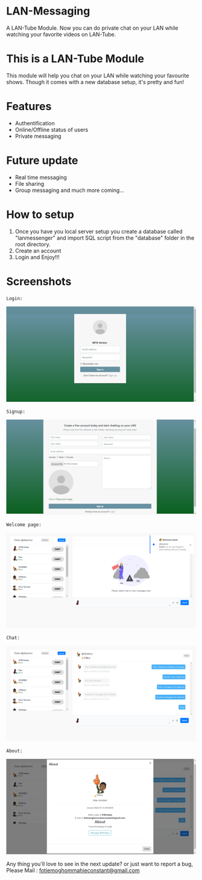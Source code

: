 # LAN-Messaging
A LAN-Tube Module. Now you can do private chat on your LAN while watching your favorite videos on LAN-Tube. 

# This is a LAN-Tube Module
This module will help you chat on your LAN while watching your favourite shows.
Though it comes with a new database setup, it's pretty and fun!

# Features
- Authentification
- Online/Offline status of users
- Private messaging

# Future update
- Real time messaging
- File sharing
- Group messaging
  and much more coming...
  
# How to setup
1.  Once you have you local server setup you create a database called "lanmessenger" and import SQL script from the "database" folder in the root directory.
2. Create an account
3. Login and Enjoy!!!

# Screenshots

    Login:
 ![ScreenShot](https://github.com/FotieMConstant/LAN-Messaging/blob/master/screenshots/login.png)
 
    Signup:
 
 ![ScreenShot](https://github.com/FotieMConstant/LAN-Messaging/blob/master/screenshots/signup.png)
 
    Welcome page:
 ![ScreenShot](https://github.com/FotieMConstant/LAN-Messaging/blob/master/screenshots/welcome%20page.png)

    Chat:
 ![ScreenShot](https://github.com/FotieMConstant/LAN-Messaging/blob/master/screenshots/chat.png)

    About:
 ![ScreenShot](https://github.com/FotieMConstant/LAN-Messaging/blob/master/screenshots/about_other_user.png)
 
 Any thing you'll love to see in the next update? or just want to report a bug, Please Mail : fotiemoghommahieconstant@gmail.com
